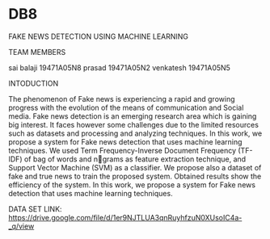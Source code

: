 # DB8
FAKE NEWS DETECTION USING MACHINE LEARNING

TEAM MEMBERS

sai balaji 19471A05N8
prasad     19471A05N2
venkatesh  19471A05N5

INTODUCTION

The phenomenon of Fake news is experiencing a rapid and growing progress with the 
evolution of the means of communication and Social media. Fake news detection is an 
emerging research area which is gaining big interest. It faces however some challenges due
to the limited resources such as datasets and processing and analyzing techniques. In this 
work, we propose a system for Fake news detection that uses machine learning techniques. 
We used Term Frequency-Inverse Document Frequency (TF-IDF) of bag of words and ngrams as feature extraction technique, and Support Vector Machine (SVM) as a classifier. 
We propose also a dataset of fake and true news to train the proposed system. Obtained 
results show the efficiency of the system. In this work, we propose a system for Fake news 
detection that uses machine learning techniques. 





DATA SET LINK: https://drive.google.com/file/d/1er9NJTLUA3qnRuyhfzuN0XUsoIC4a-_q/view
